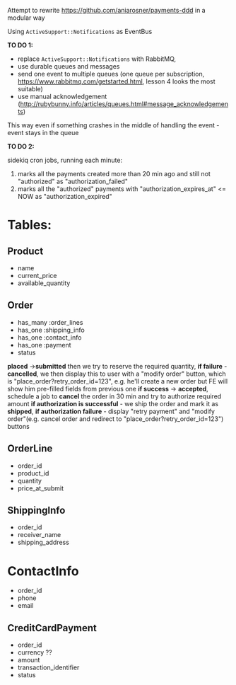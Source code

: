 Attempt to rewrite https://github.com/aniarosner/payments-ddd in a modular way

Using `ActiveSupport::Notifications` as EventBus

**TO DO 1:** 
- replace `ActiveSupport::Notifications` with RabbitMQ, 
- use durable queues and messages
- send one event to multiple queues (one queue per subscription, https://www.rabbitmq.com/getstarted.html, lesson 4 looks the most suitable)
- use manual acknowledgement (http://rubybunny.info/articles/queues.html#message_acknowledgements)
 
This way even if something crashes in the middle of handling the event - event stays in the queue

**TO DO 2:** 

sidekiq cron jobs, running each minute: 
1) marks all the payments created more than 20 min ago
and still not "authorized" as "authorization_failed"
2) marks all the "authorized" payments with "authorization_expires_at" <= NOW as "authorization_expired"

# Tables:

## Product
- name
- current_price
- available_quantity

## Order
- has_many :order_lines
- has_one :shipping_info
- has_one :contact_info
- has_one :payment
- status

**placed** ->**submitted**
then we try to reserve the required quantity,
**if failure** - **cancelled**, we then display this to user with a "modify order" button, which is "place_order?retry_order_id=123",
e.g. he'll create a new order but FE will show him pre-filled fields from previous one
**if success** -> **accepted**, schedule a job to **cancel** the order in 30 min and try to authorize required amount
**if authorization is successful** - we ship the order and mark it as **shipped**,
**if authorization failure** - display "retry payment" and "modify order"(e.g. cancel order and redirect to "place_order?retry_order_id=123") buttons

## OrderLine
- order_id
- product_id
- quantity
- price_at_submit

## ShippingInfo
- order_id
- receiver_name
- shipping_address

# ContactInfo
- order_id
- phone
- email

## CreditCardPayment
- order_id
- currency ??
- amount
- transaction_identifier
- status